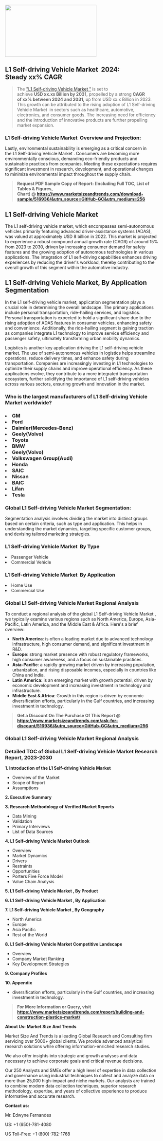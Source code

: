 <p><img class="alignnone size-medium wp-image-20088" src="https://ffe5etoiles.com/wp-content/uploads/2024/12/MST1-300x171.png" alt="" width="300" height="171" /></p><h2 id="ember46" class="ember-view reader-text-block__heading-2">L1 Self-driving Vehicle Market &nbsp;2024: Steady&nbsp;xx% CAGR</h2><blockquote id="ember47" class="ember-view reader-text-block__blockquote">The&nbsp;<a class="app-aware-link " href="https://www.marketsizeandtrends.com/download-sample/516936/&utm_source=GitHub-GC&utm_medium=256" target="_blank" data-test-app-aware-link="">"L1 Self-driving Vehicle Market "</a>&nbsp;is set to achieve&nbsp;<strong>USD&nbsp;xx.xx&nbsp;Billion by 2031,</strong>&nbsp;propelled by a strong&nbsp;<strong>CAGR of&nbsp;xx% between 2024 and 2031,</strong>&nbsp;up from USD xx.x Billion in 2023. This growth can be attributed to the rising adoption of&nbsp;L1 Self-driving Vehicle Market &nbsp;in sectors such as healthcare, automotive, electronics, and consumer goods. The increasing need for efficiency and the introduction of innovative products are further propelling market expansion.</blockquote><h3 id="ember48" class="ember-view reader-text-block__heading-3">L1 Self-driving Vehicle Market &nbsp;Overview and Projection:</h3><p id="ember49" class="ember-view reader-text-block__paragraph">Lastly, environmental sustainability is emerging as a critical concern in the&nbsp;L1 Self-driving Vehicle Market . Consumers are becoming more environmentally conscious, demanding eco-friendly products and sustainable practices from companies. Meeting these expectations requires significant investment in research, development, and operational changes to minimize environmental impact throughout the supply chain.</p><blockquote id="ember50" class="ember-view reader-text-block__blockquote"><strong>Request PDF Sample Copy of Report: (Including Full TOC, List of Tables &amp; Figures, Chart)&nbsp;@&nbsp;<strong><a href="https://www.marketsizeandtrends.com/download-sample/516936/&utm_source=GitHub-GC&utm_medium=256" target="_blank">https://www.marketsizeandtrends.com/download-sample/516936/&utm_source=GitHub-GC&utm_medium=256</a></strong></strong></blockquote><h3 class=""> <h2>L1 Self-driving Vehicle Market</h2><p>The L1 self-driving vehicle market, which encompasses semi-autonomous vehicles primarily featuring advanced driver-assistance systems (ADAS), was valued at approximately USD 8 billion in 2022. This market is projected to experience a robust compound annual growth rate (CAGR) of around 15% from 2023 to 2030, driven by increasing consumer demand for safety features and the growing adoption of autonomous technologies in various applications. The integration of L1 self-driving capabilities enhances driving experiences by reducing the driver's workload, thereby contributing to the overall growth of this segment within the automotive industry.</p><h2>L1 Self-driving Vehicle Market, By Application Segmentation</h2><p>In the L1 self-driving vehicle market, application segmentation plays a crucial role in determining the overall landscape. The primary applications include personal transportation, ride-hailing services, and logistics. Personal transportation is expected to hold a significant share due to the rising adoption of ADAS features in consumer vehicles, enhancing safety and convenience. Additionally, the ride-hailing segment is gaining traction as companies integrate L1 technology to improve service efficiency and passenger safety, ultimately transforming urban mobility dynamics.</p><p>Logistics is another key application driving the L1 self-driving vehicle market. The use of semi-autonomous vehicles in logistics helps streamline operations, reduce delivery times, and enhance safety during transportation. Companies are increasingly investing in L1 technologies to optimize their supply chains and improve operational efficiency. As these applications evolve, they contribute to a more integrated transportation ecosystem, further solidifying the importance of L1 self-driving vehicles across various sectors, ensuring growth and innovation in the market.</p></h3><h3 id="" class="">Who is the largest manufacturers of&nbsp;L1 Self-driving Vehicle Market worldwide?</h3><h3 class=""></Li><Li>GM</Li><Li> Ford</Li><Li> Daimler(Mercedes-Benz)</Li><Li> Geely(Volvo)</Li><Li> Toyota</Li><Li> BMW</Li><Li> Geely(Volvo)</Li><Li> Volkswagen Group(Audi)</Li><Li> Honda</Li><Li> SAIC</Li><Li> Nissan</Li><Li> BAIC</Li><Li> Lifan</Li><Li> Tesla</h3><h3 id="ember53" class="ember-view reader-text-block__heading-3">Global&nbsp;L1 Self-driving Vehicle Market Segmentation:</h3><p id="ember54" class="ember-view reader-text-block__paragraph">Segmentation analysis involves dividing the market into distinct groups based on certain criteria, such as type and application. This helps in understanding the market dynamics, targeting specific customer groups, and devising tailored marketing strategies.</p><h3 id="" class="">L1 Self-driving Vehicle Market &nbsp;By Type</h3><p></Li><Li>Passenger Vehicle</Li><Li> Commercial Vehicle</p><h3 id="" class="">L1 Self-driving Vehicle Market &nbsp;By Application</h3><p class=""></Li><Li>Home Use</Li><Li> Commercial Use</p><h3 id="ember62" class="ember-view reader-text-block__heading-3">Global L1 Self-driving Vehicle Market Regional Analysis</h3><p id="ember63" class="ember-view reader-text-block__paragraph">To conduct a regional analysis of the global L1 Self-driving Vehicle Market , we typically examine various regions such as North America, Europe, Asia-Pacific, Latin America, and the Middle East &amp; Africa. Here's a brief overview:</p><ul><li><strong>North America</strong>: is often a leading market due to advanced technology infrastructure, high consumer demand, and significant investment in R&amp;D.</li><li><strong>Europe</strong>: strong market presence with robust regulatory frameworks, high consumer awareness, and a focus on sustainable practices.</li><li><strong>Asia-Pacific</strong>: a rapidly growing market driven by increasing population, urbanization, and rising disposable incomes, especially in countries like China and India.</li><li><strong>Latin America</strong>: is an emerging market with growth potential, driven by economic development and increasing investment in technology and infrastructure.</li><li><strong>Middle East &amp; Africa</strong>: Growth in this region is driven by economic diversification efforts, particularly in the Gulf countries, and increasing investment in technology.</li></ul><blockquote id="ember61" class="ember-view reader-text-block__blockquote"><strong>Get a Discount On The Purchase Of This Report @ <strong><a href="https://html-cleaner.com/" target="">https://www.marketsizeandtrends.com/ask-for-discount/516936/&utm_source=GitHub-GC&utm_medium=256</a></strong></strong></blockquote><h3 id="ember62" class="ember-view reader-text-block__heading-3">Global L1 Self-driving Vehicle Market Regional Analysis</h3><h3 id="" class="">Detailed TOC of Global L1 Self-driving Vehicle Market Research Report, 2023-2030</h3><p id="" class=""><strong>1. Introduction of the L1 Self-driving Vehicle Market </strong></p><ul><li>Overview of the Market</li><li>Scope of Report</li><li>Assumptions</li></ul><p id="" class=""><strong>2. Executive Summary</strong></p><p id="" class=""><strong>3. Research Methodology of Verified Market Reports</strong></p><ul><li>Data Mining</li><li>Validation</li><li>Primary Interviews</li><li>List of Data Sources</li></ul><p id="" class=""><strong>4. L1 Self-driving Vehicle Market Outlook</strong></p><ul><li>Overview</li><li>Market Dynamics</li><li>Drivers</li><li>Restraints</li><li>Opportunities</li><li>Porters Five Force Model</li><li>Value Chain Analysis</li></ul><p id="" class=""><strong>5. L1 Self-driving Vehicle Market , By Product</strong></p><p id="" class=""><strong>6. L1 Self-driving Vehicle Market , By Application</strong></p><p id="" class=""><strong>7. L1 Self-driving Vehicle Market , By Geography</strong></p><ul><li>North America</li><li>Europe</li><li>Asia Pacific</li><li>Rest of the World</li></ul><p id="" class=""><strong>8. L1 Self-driving Vehicle Market Competitive Landscape</strong></p><ul><li>Overview</li><li>Company Market Ranking</li><li>Key Development Strategies</li></ul><p id="" class=""><strong>9. Company Profiles</strong></p><p id="" class=""><strong>10. Appendix</strong></p><ul><li>diversification efforts, particularly in the Gulf countries, and increasing investment in technology.</li></ul><blockquote id="ember65" class="ember-view reader-text-block__blockquote"><strong>For More Information or Query, visit <strong><strong><a href="https://html-cleaner.com/" target="">https://www.marketsizeandtrends.com/report/building-and-construction-plastics-market/</a></strong></strong></strong></blockquote><p id="" class=""><strong>About Us: Market Size And Trends</strong></p><p id="" class="">Market Size And Trends is a leading Global Research and Consulting firm servicing over 5000+ global clients. We provide advanced analytical research solutions while offering information-enriched research studies.</p><p id="" class="">We also offer insights into strategic and growth analyses and data necessary to achieve corporate goals and critical revenue decisions.</p><p id="" class="">Our 250 Analysts and SMEs offer a high level of expertise in data collection and governance using industrial techniques to collect and analyze data on more than 25,000 high-impact and niche markets. Our analysts are trained to combine modern data collection techniques, superior research methodology, expertise, and years of collective experience to produce informative and accurate research.</p><p id="" class=""><strong>Contact us:</strong></p><p id="" class="">Mr. Edwyne Fernandes</p><p id="" class="">US: +1 (650)-781-4080</p><p id="" class="">US Toll-Free: +1 (800)-782-1768</p>
